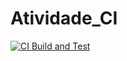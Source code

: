 # Atividade_CI

[![CI Build and Test](https://github.com/ThiagoMiguel7/Atividade_CI/actions/workflows/dart.yml/badge.svg)](https://github.com/ThiagoMiguel7/Atividade_CI/actions/workflows/dart.yml)
